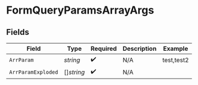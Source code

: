 # FormQueryParamsArrayArgs


## Fields

| Field              | Type               | Required           | Description        | Example            |
| ------------------ | ------------------ | ------------------ | ------------------ | ------------------ |
| `ArrParam`         | *string*           | :heavy_check_mark: | N/A                | test,test2         |
| `ArrParamExploded` | []*string*         | :heavy_check_mark: | N/A                |                    |